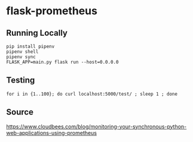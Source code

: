 # flask-prometheus

## Running Locally

~~~~
pip install pipenv
pipenv shell
pipenv sync
FLASK_APP=main.py flask run --host=0.0.0.0
~~~~

## Testing

~~~~
for i in {1..100}; do curl localhost:5000/test/ ; sleep 1 ; done
~~~~

## Source

https://www.cloudbees.com/blog/monitoring-your-synchronous-python-web-applications-using-prometheus